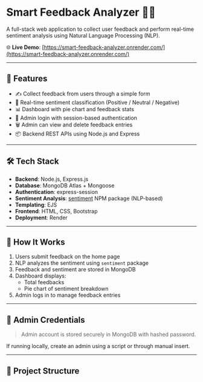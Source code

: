 # Smart Feedback Analyzer 🧠✨

A full-stack web application to collect user feedback and perform real-time sentiment analysis using Natural Language Processing (NLP).

🌐 **Live Demo**: [https://smart-feedback-analyzer.onrender.com/](https://smart-feedback-analyzer.onrender.com/)

---

## 📌 Features

- ✍️ Collect feedback from users through a simple form
- 🧠 Real-time sentiment classification (Positive / Neutral / Negative)
- 📊 Dashboard with pie chart and feedback stats
- 🔐 Admin login with session-based authentication
- 🗑️ Admin can view and delete feedback entries
- 📦 Backend REST APIs using Node.js and Express

---

## 🛠️ Tech Stack

- **Backend**: Node.js, Express.js
- **Database**: MongoDB Atlas + Mongoose
- **Authentication**: express-session
- **Sentiment Analysis**: [sentiment](https://www.npmjs.com/package/sentiment) NPM package (NLP-based)
- **Templating**: EJS
- **Frontend**: HTML, CSS, Bootstrap
- **Deployment**: Render

---

## 🚀 How It Works

1. Users submit feedback on the home page
2. NLP analyzes the sentiment using `sentiment` package
3. Feedback and sentiment are stored in MongoDB
4. Dashboard displays:
   - Total feedbacks
   - Pie chart of sentiment breakdown
5. Admin logs in to manage feedback entries

---

## 🔐 Admin Credentials

> Admin account is stored securely in MongoDB with hashed password.

If running locally, create an admin using a script or through manual insert.

---

## 📂 Project Structure

